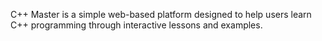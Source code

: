 C++ Master is a simple web-based platform designed to help users learn C++ programming through interactive lessons and examples.
